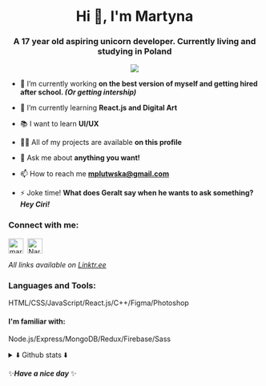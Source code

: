 <h1 align="center">Hi 👋, I'm Martyna</h1>
<h3 align="center">A 17 year old aspiring unicorn developer. Currently living and studying in Poland</h3>
<!-- <p align="left"> <img src="https://komarev.com/ghpvc/?username=nartynka&label=Views&color=50fa7b&style=flat" alt="nartynka" /> </p> -->
<p align="center"><img src="https://profile-counter.glitch.me/nartynka/count.svg"/></p>

- 🔭 I’m currently working **on the best version of myself and getting hired after school. _(Or getting intership)_**

- 🌱 I’m currently learning **React.js and Digital Art**

- 📚 I want to learn **UI/UX**

- 👨‍💻 All of my projects are available **on this profile**

- 💬 Ask me about **anything you want!**

- 📫 How to reach me **mplutwska@gmail.com**

- ⚡ Joke time! **What does Geralt say when he wants to ask something? _Hey Ciri!_**

<h3 align="left">Connect with me:</h3>
<p align="left">
 <a href="https://linkedin.com/in/martyna plutowska" target="blank"><img align="center" src="https://user-images.githubusercontent.com/57597187/147829342-9c0e68c6-756b-4f86-a3ff-09d85f057872.png" alt="martyna plutowska" height="30" width="30" /></a>&nbsp;
<a href="https://discord.gg/Nartyna#0362" target="blank"><img align="center" src="https://user-images.githubusercontent.com/57597187/147829337-f872ce95-f68f-4a32-8fd2-99507b631de1.png" alt="Nartyna#0362" height="30" width="30" /></a>
</p>

_All links available on [Linktr.ee](https://linktr.ee/Nartyna)_
<h3 align="left">Languages and Tools:</h3>
<p align="left">
 HTML/CSS/JavaScript/React.js/C++/Figma/Photoshop
 </p>
 <h4 align="left">I'm familiar with:</h4>
 <p>
 Node.js/Express/MongoDB/Redux/Firebase/Sass
</p>

<details>
<summary>⬇️ Github stats ⬇️</summary>
 <br>
<p><img align="left" src="https://github-readme-stats.vercel.app/api/top-langs?username=nartynka&show_icons=true&theme=dracula&hide_border=true&locale=en&layout=compact" alt="nartynka" /></p>

<p><img align="center" src="https://github-readme-stats.vercel.app/api?username=nartynka&show_icons=true&theme=dracula&hide_border=true&locale=en" alt="nartynka" /></p>

<p><img align="center" src="http://github-readme-streak-stats.herokuapp.com?user=nartynka&theme=dracula&hide_border=true&date_format=j%20M%5B%20Y%5D" alt="nartynka" /></p>
</details>


✨***Have a nice day*** ✨

